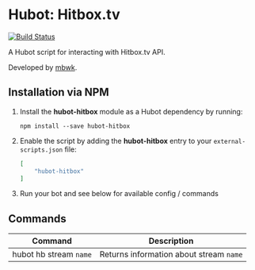 # Hubot: Hitbox.tv

[![Build Status](https://travis-ci.org/ClaudeBot/hubot-hitbox.svg)](https://travis-ci.org/ClaudeBot/hubot-hitbox)

A Hubot script for interacting with Hitbox.tv API.

Developed by [mbwk](//github.com/mbwk).


## Installation via NPM

1. Install the __hubot-hitbox__ module as a Hubot dependency by running:

    ```
    npm install --save hubot-hitbox
    ```

2. Enable the script by adding the __hubot-hitbox__ entry to your `external-scripts.json` file:

    ```json
    [
        "hubot-hitbox"
    ]
    ```

3. Run your bot and see below for available config / commands


## Commands

Command | Description
--- | ---
hubot hb stream `name` | Returns information about stream `name`